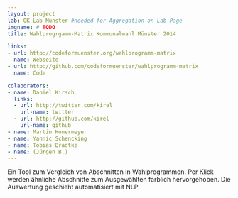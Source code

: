 ```yaml
---
layout: project
lab: OK Lab Münster #needed for Aggregation on Lab-Page
imgname: # TODO
title: Wahlprogrgamm-Matrix Kommunalwahl Münster 2014

links: 
- url: http://codeformuenster.org/wahlprogramm-matrix
  name: Webseite
- url: http://github.com/codeformuenster/wahlprogramm-matrix
  name: Code

colaborators:
- name: Daniel Kirsch
  links:
  - url: http://twitter.com/kirel
    url-name: twitter
  - url: http://github.com/kirel
    url-name: github
- name: Martin Honermeyer
- name: Yannic Schencking
- name: Tobias Bradtke
- name: (Jürgen B.)
---
```

Ein Tool zum Vergleich von Abschnitten in Wahlprogrammen.
Per Klick werden ähnliche Abschnitte zum Ausgewählten farblich hervorgehoben.
Die Auswertung geschieht automatisiert mit NLP.
